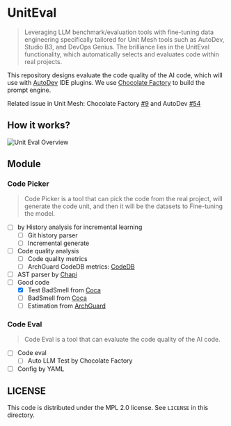 # UnitEval

> Leveraging LLM benchmark/evaluation tools with fine-tuning data engineering specifically tailored for Unit Mesh tools
> such as AutoDev, Studio B3, and DevOps Genius. The brilliance lies in the UnitEval functionality, which automatically
> selects and evaluates code within real projects.

This repository designs evaluate the code quality of the AI code, which will use
with [AutoDev](https://github.com/unit-mesh/auto-dev) IDE plugins.
We use [Chocolate Factory](https://github.com/unit-mesh/chocolate-factory) to build the prompt engine.

Related issue in Unit Mesh: Chocolate Factory [#9](https://github.com/unit-mesh/chocolate-factory/issues/9) and
AutoDev [#54](https://github.com/unit-mesh/auto-dev/issues/56)

## How it works?

![Unit Eval Overview](https://unitmesh.cc/uniteval/overview.png)

## Module

### Code Picker

> Code Picker is a tool that can pick the code from the real project, will generate the code unit, and then it will be
> the datasets to Fine-tuning the model.

- [ ] by History analysis for incremental learning
    - [ ] Git history parser
    - [ ] Incremental generate
- [ ] Code quality analysis
    - [ ] Code quality metrics
    - [ ] ArchGuard CodeDB metrics: [CodeDB](https://github.com/archguard/codedb)
- [ ] AST parser by [Chapi](https://github.com/phodal/chapi)
- [ ] Good code 
    - [x] Test BadSmell from [Coca](https://github.com/phodal/coca)
    - [ ] BadSmell from [Coca](https://github.com/phodal/coca)
    - [ ] Estimation from [ArchGuard](https://github.com/archguard/archguard)

### Code Eval

> Code Eval is a tool that can evaluate the code quality of the AI code.

- [ ] Code eval
    - [ ] Auto LLM Test by Chocolate Factory
- [ ] Config by YAML

## LICENSE

This code is distributed under the MPL 2.0 license. See `LICENSE` in this directory.
